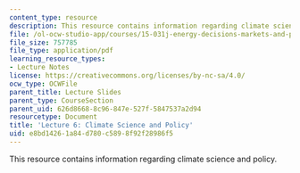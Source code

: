 ```yaml
---
content_type: resource
description: This resource contains information regarding climate science and policy.
file: /ol-ocw-studio-app/courses/15-031j-energy-decisions-markets-and-policies-spring-2012/e8bd14261a84d780c5898f92f28986f5_MIT15_031JS12_lec6.pdf
file_size: 757785
file_type: application/pdf
learning_resource_types:
- Lecture Notes
license: https://creativecommons.org/licenses/by-nc-sa/4.0/
ocw_type: OCWFile
parent_title: Lecture Slides
parent_type: CourseSection
parent_uid: 626d8668-8c96-847e-527f-5847537a2d94
resourcetype: Document
title: 'Lecture 6: Climate Science and Policy'
uid: e8bd1426-1a84-d780-c589-8f92f28986f5
---
```

This resource contains information regarding climate science and policy.